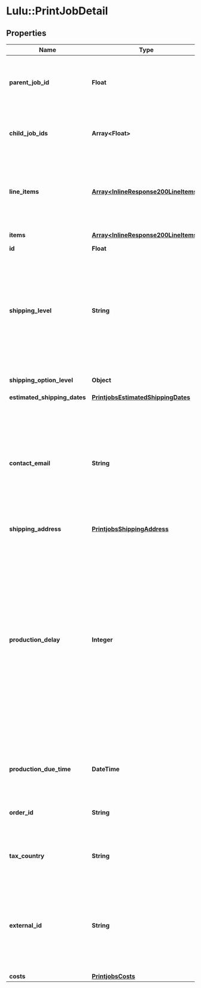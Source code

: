 # Lulu::PrintJobDetail

## Properties
Name | Type | Description | Notes
------------ | ------------- | ------------- | -------------
**parent_job_id** | **Float** | If this Print-Job is a reprint, this is the id of the original job. Requires role &#39;print.print-job-reprint&#39; | [optional] 
**child_job_ids** | **Array&lt;Float&gt;** | The ids of reprints of this Print-Job. Requires role &#39;print.print-job-reprint&#39; | [optional] 
**line_items** | [**Array&lt;InlineResponse200LineItems&gt;**](InlineResponse200LineItems.md) | The line items of a Print-Job, defining it&#39;s Printables and their quantities. The property name &#39;items&#39; can be used instead. | 
**items** | [**Array&lt;InlineResponse200LineItems&gt;**](InlineResponse200LineItems.md) | Alias for &#x60;line_items&#x60; | [optional] 
**id** | **Float** |  | 
**shipping_level** | **String** | The service level of a shipping option. In the US &#x60;GROUND_HD&#x60; (ground home delivery) and &#x60;GROUND_BUS&#x60; (ground business) have to be used. Outside of the US use plain &#x60;GROUND&#x60;. | 
**shipping_option_level** | **Object** | Use &#x60;shipping_level&#x60; instead | [optional] 
**estimated_shipping_dates** | [**PrintjobsEstimatedShippingDates**](PrintjobsEstimatedShippingDates.md) |  | [optional] 
**contact_email** | **String** | Email address that should be contacted if questions regarding the Print-Job arise. Lulu recommends to use the email of a person who is responsible for placing the Print-Job like a developer or business owner.  | 
**shipping_address** | [**PrintjobsShippingAddress**](PrintjobsShippingAddress.md) |  | 
**production_delay** | **Integer** | Delay before a newly created Print-Job is sent to production. Minimum is 60 minutes, maximum is 1440 minutes (&#x3D;24 hours). As most cancellation requests occur right after an order has been placed, it makes sense to wait for some time before sending an order to production. Once production has started, orders cannot be canceled anymore.  | [optional] [default to 60]
**production_due_time** | **DateTime** | Target timestamp of when this job will move into production ([ISO 8601](https://www.w3.org/TR/NOTE-datetime)) | [optional] 
**order_id** | **String** | Reference to the order, which this PrintJob has created | [optional] 
**tax_country** | **String** | [ISO 3166-1 alpha-2](https://en.wikipedia.org/wiki/ISO_3166-1_alpha-2) country code of the tax country determined for this job | [optional] 
**external_id** | **String** | Arbitrary string to identify and connect a print job to your systems. Set it to an order number, a purchase order or whatever else works for your particular use case. | [optional] 
**costs** | [**PrintjobsCosts**](PrintjobsCosts.md) |  | [optional] 


